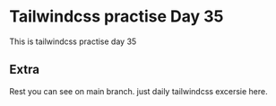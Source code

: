 # Tailwindcss practise Day 35

This is tailwindcss practise day 35

## Extra

Rest you can see on main branch. just daily tailwindcss excersie here.

